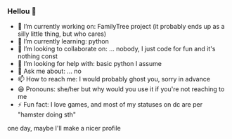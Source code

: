 ### Hellou 👋

- 🔭 I’m currently working on: FamilyTree project (it probably ends up as a silly little thing, but who cares)
- 🌱 I’m currently learning: python
- 👯 I’m looking to collaborate on: ... nobody, I just code for fun and it's nothing const
- 🤔 I’m looking for help with: basic python I assume
- 💬 Ask me about: ... no
- 📫 How to reach me: I would probably ghost you, sorry in advance
- 😄 Pronouns: she/her but why would you use it if you're not reaching to me
- ⚡ Fun fact: I love games, and most of my statuses on dc are per "hamster doing sth"

one day, maybe I'll make a nicer profile

